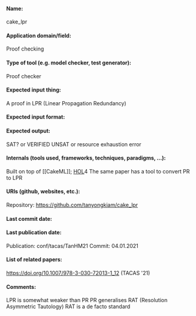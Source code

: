 #### Name:
cake_lpr

#### Application domain/field:
Proof checking

#### Type of tool (e.g. model checker, test generator): 
Proof checker

#### Expected input thing:
A proof in LPR (Linear Propagation Redundancy)

#### Expected input format:

#### Expected output:
SAT? or VERIFIED UNSAT or resource exhaustion error

#### Internals (tools used, frameworks, techniques, paradigms, ...):
Built on top of [[CakeML]]; [HOL](Provers/HOL.md)4
The same paper has a tool to convert PR to LPR

#### URIs (github, websites, etc.):
Repository: https://github.com/tanyongkiam/cake_lpr

#### Last commit date:

#### Last publication date:
Publication: conf/tacas/TanHM21
Commit: 04.01.2021

#### List of related papers:
https://doi.org/10.1007/978-3-030-72013-1_12 (TACAS '21)

#### Comments:
LPR is somewhat weaker than PR
PR generalises RAT (Resolution Asymmetric Tautology)
RAT is a de facto standard